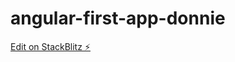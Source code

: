 # angular-first-app-donnie

[Edit on StackBlitz ⚡️](https://stackblitz.com/edit/angular-first-app-donnie)